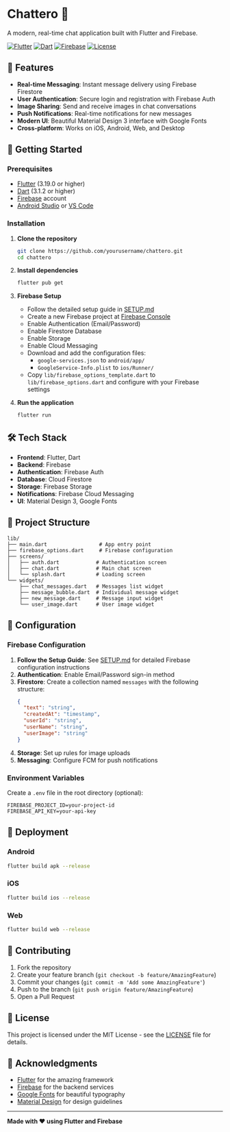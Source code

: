 # Chattero 💬

A modern, real-time chat application built with Flutter and Firebase.

[![Flutter](https://img.shields.io/badge/Flutter-3.19.0-blue.svg)](https://flutter.dev/)
[![Dart](https://img.shields.io/badge/Dart-3.1.2-blue.svg)](https://dart.dev/)
[![Firebase](https://img.shields.io/badge/Firebase-11.6.8-orange.svg)](https://firebase.google.com/)
[![License](https://img.shields.io/badge/License-MIT-green.svg)](LICENSE)

## 📱 Features

- **Real-time Messaging**: Instant message delivery using Firebase Firestore
- **User Authentication**: Secure login and registration with Firebase Auth
- **Image Sharing**: Send and receive images in chat conversations
- **Push Notifications**: Real-time notifications for new messages
- **Modern UI**: Beautiful Material Design 3 interface with Google Fonts
- **Cross-platform**: Works on iOS, Android, Web, and Desktop

## 🚀 Getting Started

### Prerequisites

- [Flutter](https://flutter.dev/docs/get-started/install) (3.19.0 or higher)
- [Dart](https://dart.dev/get-dart) (3.1.2 or higher)
- [Firebase](https://firebase.google.com/) account
- [Android Studio](https://developer.android.com/studio) or [VS Code](https://code.visualstudio.com/)

### Installation

1. **Clone the repository**
   ```bash
   git clone https://github.com/yourusername/chattero.git
   cd chattero
   ```

2. **Install dependencies**
   ```bash
   flutter pub get
   ```

3. **Firebase Setup**
   - Follow the detailed setup guide in [SETUP.md](SETUP.md)
   - Create a new Firebase project at [Firebase Console](https://console.firebase.google.com/)
   - Enable Authentication (Email/Password)
   - Enable Firestore Database
   - Enable Storage
   - Enable Cloud Messaging
   - Download and add the configuration files:
     - `google-services.json` to `android/app/`
     - `GoogleService-Info.plist` to `ios/Runner/`
   - Copy `lib/firebase_options_template.dart` to `lib/firebase_options.dart` and configure with your Firebase settings

4. **Run the application**
   ```bash
   flutter run
   ```

## 🛠️ Tech Stack

- **Frontend**: Flutter, Dart
- **Backend**: Firebase
- **Authentication**: Firebase Auth
- **Database**: Cloud Firestore
- **Storage**: Firebase Storage
- **Notifications**: Firebase Cloud Messaging
- **UI**: Material Design 3, Google Fonts

## 📁 Project Structure

```
lib/
├── main.dart                 # App entry point
├── firebase_options.dart     # Firebase configuration
├── screens/
│   ├── auth.dart            # Authentication screen
│   ├── chat.dart            # Main chat screen
│   └── splash.dart          # Loading screen
└── widgets/
    ├── chat_messages.dart   # Messages list widget
    ├── message_bubble.dart  # Individual message widget
    ├── new_message.dart     # Message input widget
    └── user_image.dart      # User image widget
```

## 🔧 Configuration

### Firebase Configuration

1. **Follow the Setup Guide**: See [SETUP.md](SETUP.md) for detailed Firebase configuration instructions
2. **Authentication**: Enable Email/Password sign-in method
3. **Firestore**: Create a collection named `messages` with the following structure:
   ```json
   {
     "text": "string",
     "createdAt": "timestamp",
     "userId": "string",
     "userName": "string",
     "userImage": "string"
   }
   ```
4. **Storage**: Set up rules for image uploads
5. **Messaging**: Configure FCM for push notifications

### Environment Variables

Create a `.env` file in the root directory (optional):
```env
FIREBASE_PROJECT_ID=your-project-id
FIREBASE_API_KEY=your-api-key
```

## 🚀 Deployment

### Android
```bash
flutter build apk --release
```

### iOS
```bash
flutter build ios --release
```

### Web
```bash
flutter build web --release
```

## 🤝 Contributing

1. Fork the repository
2. Create your feature branch (`git checkout -b feature/AmazingFeature`)
3. Commit your changes (`git commit -m 'Add some AmazingFeature'`)
4. Push to the branch (`git push origin feature/AmazingFeature`)
5. Open a Pull Request

## 📝 License

This project is licensed under the MIT License - see the [LICENSE](LICENSE) file for details.

## 🙏 Acknowledgments

- [Flutter](https://flutter.dev/) for the amazing framework
- [Firebase](https://firebase.google.com/) for the backend services
- [Google Fonts](https://fonts.google.com/) for beautiful typography
- [Material Design](https://material.io/) for design guidelines

---

**Made with ❤️ using Flutter and Firebase**
